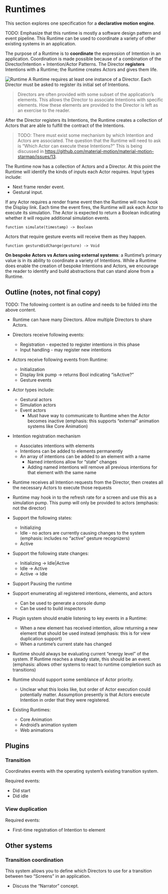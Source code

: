 # Runtimes

This section explores one specification for a **declarative motion engine**.

TODO: Emphasize that this runtime is mostly a software design pattern and event pipeline. This Runtime can be used to coordinate a variety of other existing systems in an application.

The purpose of a Runtime is to **coordinate** the expression of Intention in an application. Coordination is made possible because of a combination of the Director/Intention + Intention/Actor Patterns. The Director **registers** Intentions with a Runtime; the Runtime creates Actors and gives them life.

![Runtime](../_assets/RuntimeDiagram.png)
A Runtime requires at least one instance of a Director. Each Director must be asked to register its initial set of Intentions.

> Directors are often provided with some subset of the application’s elements. This allows the Director to associate Intentions with specific elements. How these elements are provided to the Director is left as an exercise to the reader.

After the Director registers its Intentions, the Runtime creates a collection of Actors that are able to fulfill the contract of the Intentions.

> TODO: There must exist some mechanism by which Intention and Actors are associated. The question that the Runtime will need to ask is “Which Actor can execute these Intentions?” This is being discussed in https://github.com/material-motion/material-motion-starmap/issues/13.

The Runtime now has a collection of Actors and a Director. At this point the Runtime will identify the kinds of inputs each Actor requires. Input types include:

- Next frame render event.
- Gestural input.

If any Actor requires a render frame event then the Runtime will now hook the Display link. Each time the event fires, the Runtime will ask each Actor to execute its simulation. The Actor is expected to return a Boolean indicating whether it will require additional simulation events.

    function simulate(timestamp) -> Boolean

Actors that require gesture events will receive them as they happen.

    function gestureDidChange(gesture) -> Void

**On bespoke Actors vs Actors using external systems**: a Runtime’s primary value is in its ability to coordinate a variety of Intentions. While a Runtime does enable the creation of bespoke Intentions and Actors, we encourage the reader to identify and build abstractions that can stand alone from a Runtime.

## Outline (notes, not final copy)

TODO: The following content is an outline and needs to be folded into the above content.

- Runtime can have many Directors. Allow multiple Directors to share Actors. 
- Directors receive following events: 
    - Registration - expected to register intentions in this phase 
    - Input handling - may register new intentions 
- Actors receive following events from Runtime: 
    - Initialization 
    - Display link pump -&gt; returns Bool indicating “isActive?” 
    - Gesture events 
- Actor types include: 
    - Gestural actors 
    - Simulation actors 
    - Event actors 
        - Must have way to communicate to Runtime when the Actor becomes inactive (emphasis: this supports “external” animation systems like Core Animation) 

- Intention registration mechanism 
    - Associates intentions with elements 
    - Intentions can be added to elements permanently 
    - An array of intentions can be added to an element with a name 
        - Named intentions allow for “state” changes 
        - Adding named intentions will remove all previous intentions for that element with the same name 

- Runtime receives all Intention requests from the Director, then creates all the necessary Actors to execute those requests 
- Runtime may hook in to the refresh rate for a screen and use this as a simulation pump. This pump will only be provided to actors (emphasis: not the director) 
- Support the following states: 
    - Initializing 
    - Idle - no actors are currently causing changes to the system (emphasis: includes no “active” gesture recognizers) 
    - Active 

- Support the following state changes: 
    - Initializing -&gt; Idle|Active 
    - Idle -&gt; Active 
    - Active -&gt; Idle 

- Support Pausing the runtime 
- Support enumerating all registered intentions, elements, and actors 
    - Can be used to generate a console dump 
    - Can be used to build inspectors 

- Plugin system should enable listening to key events in a Runtime: 
    - When a new element has received intention, allow returning a new element that should be used instead (emphasis: this is for view duplication support) 
    - When a runtime’s current state has changed 

- Runtime should always be evaluating current “energy level” of the system. If Runtime reaches a steady state, this should be an event. (emphasis: allows other systems to react to runtime completion such as transitions) 
- Runtime should support some semblance of Actor priority. 
    - Unclear what this looks like, but order of Actor execution could potentially matter. Assumption presently is that Actors execute Intention in order that they were registered. 

- Existing Runtimes: 
    - Core Animation 
    - Android’s animation system 
    - Web animations

## Plugins

### Transition

Coordinates events with the operating system’s existing transition system.

Required events:

- Did start 
- Did idle 


### View duplication

Required events:

- First-time registration of Intention to element 

## Other systems

### Transition coordination

This system allows you to define which Directors to use for a transition between two “Screens” in an application.

- Discuss the “Narrator” concept.